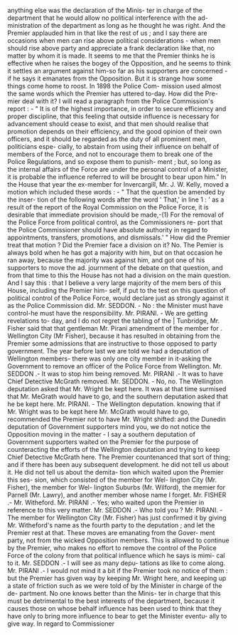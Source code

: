 anything else was the declaration of the Minis- ter in charge of the department that he would allow no political interference with the ad- ministration of the department as long as he thought he was right. And the Premier applauded him in that like the rest of us ; and I say there are occasions when men can rise above political considerations - when men should rise above party and appreciate a frank declaration like that, no matter by whom it is made. It seems to me that the Premier thinks he is effective when he raises the bogey of the Opposition, and he seems to think it settles an argument against him-so far as his supporters are concerned - if he says it emanates from the Opposition. But it is strange how some things come home to roost. In 1898 the Police Com- mission used almost the same words which the Premier has uttered to-day. How did the Pre- mier deal with it? I will read a paragraph from the Police Commission's report : - " It is of the highest importance, in order to secure efficiency and proper discipline, that this feeling that outside influence is necessary for advancement should cease to exist, and that men should realise that promotion depends on their efficiency, and the good opinion of their own officers, and it should be regarded as the duty of all prominent men, politicians espe- cially, to abstain from using their influence on behalf of members of the Force, and not to encourage them to break one of the Police Regulations, and so expose them to punish- ment ; but, so long as the internal affairs of the Force are under the personal control of a Minister, it is probable the influence referred to will be brought to bear upon him." In the House that year the ex-member for Invercargill, Mr. J. W. Kelly, moved a motion which included these words : - " That the question be amended by the inser- tion of the following words after the word ' That,' in line 1 : ' as a result of the report of the Royal Commission on the Police Force, it is desirable that immediate provision should be made,-(1) For the removal of the Police Force from political control, as the Commissioners re- port that the Police Commissioner should have absolute authority in regard to appointments, transfers, promotions, and dismissals.' " How did the Premier treat that motion ? Did the Premier face a division on it? No. The Pemier is always bold when he has got a majority with him, but on that occasion he ran away, because the majority was against him, and got one of his supporters to move the ad. journment of the debate on that question, and from that time to this the House has not had a division on the main question. And I say this : that I believe a very large majority of the mem bers of this House, including the Premier him- self, if put to the test on this question of political control of the Police Force, would declare just as strongly against it as the Police Commission did. Mr. SEDDON. - No : the Minister must have control-he must have the responsibility. Mr. PIRANI. - We are getting revelations to- day, and I do not regret the tabling of the | Tunbridge, Mr. Fisher said that that gentleman Mr. Pirani amendment of the member for . Wellington City (Mr Fisher), because it has resulted in obtaining from the Premier some admissions that are instructive to those opposed to party government. The year before last we are told we had a deputation of Wellington members- there was only one city member in it-asking the Government to remove an officer of the Police Force from Wellington. Mr. SEDDON .- It was to stop him being removed. Mr. PIRANI .- It was to have Chief Detective McGrath removed. Mr. SEDDON. - No, no. The Wellington deputation asked that Mr. Wright be kept here. It was at that time surmised that Mr. MeGrath would have to go, and the southern deputation asked that he be kept here. Mr. PIRANI. - The Wellington deputation. knowing that if Mr. Wright was to be kept here Mr. McGrath would have to go, recommended the Premier not to have Mr. Wright shifted: and the Dunedin deputation of Government supporters mind you, we do not notice the Opposition moving in the matter - I say a southern deputation of Government supporters waited on the Premier for the purpose of counteracting the efforts of the Wellington deputation and trying to keep Chief Detective McGrath here. The Premier countenanced that sort of thing; and if there has been auy subsequent development. he did not tell us about it. He did not tell us about the demita- tion which waited upon the Premier this ses- sion, which consisted of the member for Wel- lington City (Mr. Fisher), the member for Wel- lington Suburbs (Mr. Wilford), the memier for Parnell (Mr. Lawry), and another member whose name I forget. Mr. FISHER .- Mr. Witheford. Mr. PIRANI .- Yes; who waited upon the Premier in reference to this very matter. Mr. SEDDON .- Who told you ? Mr. PIRANI. - The member for Wellington City (Mr. Fisher) has just confirmed it by giving Mr. Witheford's name as the fourth party to the deputation ; and let the Premier rest at that. These moves are emanating from the Gover- ment party, not from the wicked Opposition members. This is allowed to continue by the Premier, who makes no effort to remove the control of the Police Force of the colony from that political influence which he says is mimi- cal to it. Mr. SEDDON .- I will see as many depu- tations as like to come along. Mr. PIRANI .- I would not mind it a bit if the Premier took no notice of them : but the Premier has given way by keeping Mr. Wright here, and keeping up a state of friction such as we were told of by the Minister in charge of the de- partment. No one knows better than the Minis- ter in charge that this must be detrimental to the best interests of the department, because it causes those on whose behalf influence has been used to think that they have only to bring more influence to bear to get the Minister eventu- ally to give way. In regard to Commissioner 